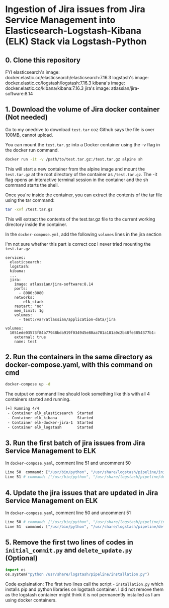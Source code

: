 # Ingestion of Jira issues from Jira Service Management into Elasticsearch-Logstash-Kibana (ELK) Stack via Logstash-Python

## 0. Clone this repository
FYI
elasticsearch's image: docker.elastic.co/elasticsearch/elasticsearch:7.16.3
logstash's image: docker.elastic.co/logstash/logstash:7.16.3
kibana's image: docker.elastic.co/kibana/kibana:7.16.3
jira's image: atlassian/jira-software:8.14

## 1. Download the volume of Jira docker container (Not needed)

Go to my onedrive to download `test.tar` coz Github says the file is over 100MB, cannot upload.

You can mount the `test.tar.gz` into a Docker container using the -v flag in the docker run command. 

```bash
docker run -it -v /path/to/test.tar.gz:/test.tar.gz alpine sh
```

This will start a new container from the alpine image and mount the `test.tar.gz` at the root directory of the container as `/test.tar.gz`. The -it flag opens an interactive terminal session in the container and the sh command starts the shell.

Once you're inside the container, you can extract the contents of the tar file using the tar command:

```bash
tar -xvf /test.tar.gz
```

This will extract the contents of the test.tar.gz file to the current working directory inside the container.

In the `docker-compose.yml`, add the following `volumes` lines in the jira section

I'm not sure whether this part is correct coz I never tried mounting the `test.tar.gz`

```
services:
  elasticsearch:
  logstash:
  kibana:
  ...
  jira:
    image: atlassian/jira-software:8.14
    ports:
      - 8080:8080
    networks:
      - elk_stack
    restart: "no"
    mem_limit: 1g
    volumes:
      - test:/var/atlassian/application-data/jira

volumes:
  1051ede03573f84b77948bda919f034945e80aa701a181a0c2b48fe3854377b1:
    external: true
    name: test
```

## 2. Run the containers in the same directory as docker-compose.yaml, with this command on cmd
```bash
docker-compose up -d
```
The output on command line should look something like this with all 4 containers started and running.
```bash
[+] Running 4/4
 - Container elk_elasticsearch  Started                                                                            2.9s
 - Container elk_kibana         Started                                                                            4.8s
 - Container elk-docker-jira-1  Started                                                                            2.9s
 - Container elk_logstash       Started                                                                            6.4s
```

## 3. Run the first batch of jira issues from Jira Service Management to ELK
In `docker-compose.yaml`, comment line 51 and uncomment 50
```bash
Line 50  command: ["/usr/bin/python", "/usr/share/logstash/pipeline/initial_commit.py"]
Line 51 # command: ["/usr/bin/python", "/usr/share/logstash/pipeline/delete_update.py"]
```

## 4. Update the jira issues that are updated in Jira Service Management on ELK
In `docker-compose.yaml`, comment line 50 and uncomment 51
```bash
Line 50 # command: ["/usr/bin/python", "/usr/share/logstash/pipeline/initial_commit.py"]
Line 51  command: ["/usr/bin/python", "/usr/share/logstash/pipeline/delete_update.py"]
```

## 5. Remove the first two lines of codes in `initial_commit.py` and `delete_update.py` (Optional)
```python
import os
os.system("python /usr/share/logstash/pipeline/installation.py")
```
Code explaination:
The first two lines call the script - `installation.py` which installs pip and python libraries on logstash container. I did not remove them as the logstash container might think it is not permanently installed as I am using docker containers.
